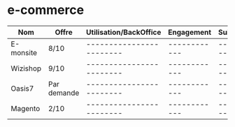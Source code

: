 # e-commerce


|     Nom       | Offre     | Utilisation/BackOffice | Engagement | Suivi/Conseil | Sécurité     |
|---------------|-----------|------------------------|------------|---------------|--------------|
|E-monsite      |8/10       |------------------------|------------|---------------|Bonne         |
|Wizishop       |9/10       |------------------------|------------|---------------|Bonne         | 
|Oasis7         |Par demande|------------------------|------------|---------------|?             |
|Magento        |2/10       |------------------------|------------|---------------|Problemes 2012|
 
